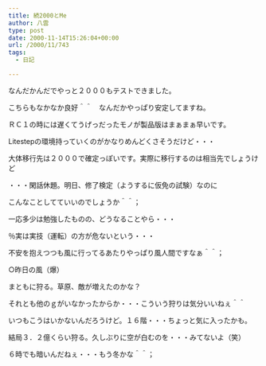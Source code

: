 ```yaml
---
title: 続2000とMe
author: 八雲
type: post
date: 2000-11-14T15:26:04+00:00
url: /2000/11/743
tags:
  - 日記

---
```

なんだかんだでやっと２０００もテストできました。
  
こちらもなかなか良好＾＾　なんだかやっぱり安定してますね。
  
ＲＣ１の時には遅くてうげっだったモノが製品版はまぁまぁ早いです。
  
Litestepの環境持っていくのがかなりめんどくさそうだけど・・・
  
大体移行先は２０００で確定っぽいです。実際に移行するのは相当先でしょうけど
  
・・・閑話休題。明日、修了検定（ようするに仮免の試験）なのに
  
こんなことしてていいのでしょうか＾＾；
  
一応多少は勉強したものの、どうなることやら・・・
  
％実は実技（運転）の方が危ないという・・・
  
不安を抱えつつも風に行ってるあたりやっぱり風人間ですなぁ＾＾；

○昨日の風（爆）
  
まともに狩る。草原、敵が増えたのかな？
  
それとも他のｇがいなかったからか・・・こういう狩りは気分いいねぇ＾＾
  
いつもこうはいかないんだろうけど。１６階・・・ちょっと気に入ったかも。
  
結局３．２億くらい狩る。久しぶりに空が白むのを・・・みてないよ（笑）
  
６時でも暗いんだねぇ・・・もう冬かな＾＾；
